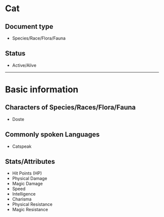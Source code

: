 # Cat

## Document type

 - Species/Race/Flora/Fauna

## Status

 - Active/Alive

---

# Basic information

## Characters of Species/Races/Flora/Fauna

 - Doste

## Commonly spoken Languages

 - Catspeak

## Stats/Attributes

 - Hit Points (HP)
 - Physical Damage
 - Magic Damage
 - Speed
 - Intelligence
 - Charisma
 - Physical Resistance
 - Magic Resistance
